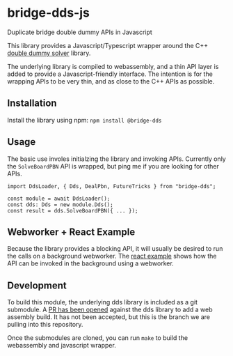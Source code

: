# bridge-dds-js
Duplicate bridge double dummy APIs in Javascript

This library provides a Javascript/Typescript wrapper around the C++ [double dummy solver](https://github.com/dds-bridge/dds) library.

The underlying library is compiled to webassembly, and a thin API layer is added to provide a Javascript-friendly interface.  The intention is for the wrapping APIs to be very thin, and as close to the C++ APIs as possible.

## Installation

Install the library using npm:
`npm install @bridge-dds`

## Usage
The basic use involes initialzing the library and invoking APIs.  Currently only the `SolveBoardPBN` API is wrapped, but ping me if you are looking for other APIs.

```
import DdsLoader, { Dds, DealPbn, FutureTricks } from "bridge-dds";

const module = await DdsLoader();
const dds: Dds = new module.Dds();
const result = dds.SolveBoardPBN({ ... });
```

## Webworker + React Example
Because the library provides a blocking API, it will usually be desired to run the calls on a background webworker.  The [react example](/examples/react) shows how the API can be invoked in the background using a webworker.

## Development

To build this module, the underlying dds library is included as a git submodule.  A [PR has been opened](https://github.com/dds-bridge/dds/pull/118) against the dds library to add a web assembly build.  It has not been accepted, but this is the branch we are pulling into this repository.

Once the submodules are cloned, you can run `make` to build the webassembly and javascript wrapper.
